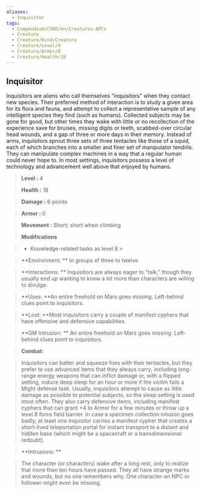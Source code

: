 ```yaml
---
aliases:
  - Inquisitor
tags:
  - Compendium/CSRD/en/Creatures-NPCs
  - Creature
  - Creature/Kind/Creature
  - Creature/Level/4
  - Creature/Armor/0
  - Creature/Health/18
---
```

  
    
## Inquisitor    
Inquisitors are aliens who call themselves "inquisitors" when they contact new species. Their preferred method of interaction is to study a given area for its flora and fauna, and attempt to collect a representative sample of any intelligent species they find (such as humans). Collected subjects may be gone for good, but other times they wake with little or no recollection of the experience save for bruises, missing digits or teeth, scabbed-over circular head wounds, and a gap of three or more days in their memory. Instead of arms, inquisitors sprout three sets of three tentacles like those of a squid, each of which branches into a smaller and finer set of manipulator tendrils. They can manipulate complex machines in a way that a regular human could never hope to. In most settings, inquisitors possess a level of technology and advancement well above that enjoyed by humans.    
  
    
> **Level :** 4    
> **Health :** 18    
> **Damage :** 6 points    
> **Armor :** 0    
> **Movement :** Short; short when climbing    
> **Modifications**    
>- Knowledge-related tasks as level 8 >  
>    
> **Environment: ** In groups of three to twelve    
> **Interactions: ** Inquisitors are always eager to "talk," though they usually end up wanting to know a lot more than characters are willing to divulge.    
> **Uses: **An entire freehold on Mars goes missing. Left-behind clues point to inquisitors.    
> **Loot: **Most inquisitors carry a couple of manifest cyphers that have offensive and defensive capabilities.    
> **GM Intrusion: ** An entire freehold on Mars goes missing. Left-behind clues point to inquisitors.    
  
> **Combat:**   
> Inquisitors can batter and squeeze foes with their tentacles, but they prefer to use advanced items that they always carry, including long-range energy weapons that can inflict damage or, with a flipped setting, induce deep sleep for an hour or more if the victim fails a Might defense task. Usually, inquisitors attempt to cause as little damage as possible to potential subjects, so the sleep setting is used most often. They also carry defensive items, including manifest cyphers that can grant +4 to Armor for a few minutes or throw up a level 8 force field barrier. In case a specimen collection mission goes badly, at least one inquisitor carries a manifest cypher that creates a short-lived teleportation portal for instant transport to a distant and hidden base (which might be a spacecraft or a transdimensional redoubt).    
    
  
> **Intrusions: **   
> The character (or characters) wake after a long rest, only to realize that more than ten hours have passed. They all have strange marks and wounds, but no one remembers why. One character-an NPC or follower-might even be missing.    
